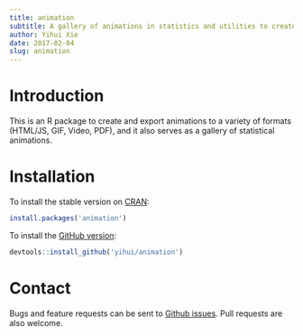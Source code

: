 ```yaml
---
title: animation
subtitle: A gallery of animations in statistics and utilities to create animations
author: Yihui Xie
date: 2017-02-04
slug: animation
---
```


# Introduction

This is an R package to create and export animations to a variety of formats (HTML/JS, GIF, Video, PDF), and it also serves as a gallery of statistical animations.

# Installation

To install the stable version on [CRAN](https://cran.rstudio.com/package=animation):

```r
install.packages('animation')
```

To install the [GitHub version](https://github.com/yihui/animation):

```r
devtools::install_github('yihui/animation')
```

# Contact

Bugs and feature requests can be sent to [Github issues](https://github.com/yihui/animation/issues). Pull requests are also welcome.
